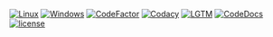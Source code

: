 [![Linux](https://img.shields.io/travis/yattabyte/MiniGFX?label=Linux%20Build&logo=Travis)](https://travis-ci.com/Yattabyte/MiniGFX)
[![Windows](https://img.shields.io/appveyor/ci/yattabyte/MiniGFX?label=Windows%20Build&logo=Appveyor)](https://ci.appveyor.com/project/Yattabyte/MiniGFX)
[![CodeFactor](https://img.shields.io/codefactor/grade/github/yattabyte/MiniGFX?label=Code%20Factor&logo=CodeFactor)](https://www.codefactor.io/repository/github/yattabyte/MiniGFX)
[![Codacy](https://img.shields.io/codacy/grade/d0765b60df194784986b2937b84ab526?label=Code%20Quality&logo=Codacy)](https://www.codacy.com/manual/Yattabyte/MiniGFX)
[![LGTM](https://img.shields.io/lgtm/grade/cpp/github/Yattabyte/MiniGFX?label=Code%20Quality&logo=LGTM)](https://lgtm.com/projects/g/Yattabyte/MiniGFX)
[![CodeDocs](https://codedocs.xyz/Yattabyte/MiniGFX.svg)](https://codedocs.xyz/Yattabyte/MiniGFX/)
[![license](https://img.shields.io/github/license/Yattabyte/MiniGFX?label=License&logo=github)](https://github.com/Yattabyte/MiniGFX/blob/master/LICENSE)